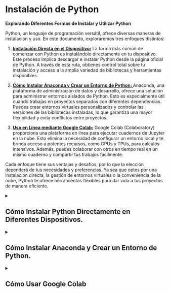 

# Instalación de Python

**Explorando Diferentes Formas de Instalar y Utilizar Python**

Python, un lenguaje de programación versátil, ofrece diversas maneras de instalación y uso. En este documento, exploraremos tres enfoques distintos:


1. **<a href="#instalacion-en-diferentes-dispositivos">Instalación Directa en el Dispositivo:</a>**
   La forma más común de comenzar con Python es instalándolo directamente en tu dispositivo. Este proceso implica descargar e instalar Python desde la página oficial de Python. A través de esta ruta, obtienes control total sobre tu instalación y acceso a la amplia variedad de bibliotecas y herramientas disponibles.

2. **<a href="#windows">Cómo Instalar Anaconda y Crear un Entorno de Python: </a>**
   Anaconda, una plataforma de administración de datos y desarrollo, ofrece una solución para administrar entornos aislados de Python. Esto es especialmente útil cuando trabajas en proyectos separados con diferentes dependencias. Puedes crear entornos virtuales personalizados y controlar las versiones de las bibliotecas instaladas, lo que garantiza una mayor flexibilidad y evita conflictos entre proyectos.

3. **<a href="#colab">Uso en Línea mediante Google Colab:</a>**
   Google Colab (Colaboratory) proporciona una plataforma en línea para ejecutar cuadernos de Jupyter en la nube. Esto elimina la necesidad de configurar un entorno local y te brinda acceso a potentes recursos, como GPUs y TPUs, para cálculos intensivos. Además, puedes colaborar con otros en tiempo real en un mismo cuaderno y compartir tus trabajos fácilmente.

Cada enfoque tiene sus ventajas y desafíos, por lo que la elección dependerá de tus necesidades y preferencias. Ya sea que optes por una instalación directa, la gestión de entornos virtuales o la conveniencia de la nube, Python te ofrece herramientas flexibles para dar vida a tus proyectos de manera eficiente.

<details id="instalacion-en-diferentes-dispositivos">
  <summary> <h2> Cómo Instalar Python Directamente en Diferentes Dispositivos. </h2></summary>
   <ol>
      <li>
         <details id="windows">
          <summary><h3> Instalación en Windows</h3></summary>
             <ul>
               <li><strong>Descargar Python:</strong> Ve al sitio oficial de Python en <a href="https://www.python.org/">python.org</a> y descarga el instalador de Python para Windows.</li>
               <li><strong>Ejecutar el Instalador:</strong> Ejecuta el archivo descargado. Asegúrate de marcar la casilla "Add Python X.Y to PATH" durante la instalación para que Python se agregue al PATH del sistema.</li>
               <li><strong>Instalar Python:</strong> Sigue las instrucciones del instalador. Python se instalará en tu sistema.</li>
               <li><strong>Verificar la Instalación:</strong> Abre la línea de comandos (cmd) y ejecuta <code>python --version</code> para verificar que Python se haya instalado correctamente.</li>
             </ul>
         </details>
      </li>
      <li>
        <details>
           <summary><h3> Instalación en macOS</h3></summary>
              <ul>
                  <li> <strong>Terminal:</strong> Python generalmente viene preinstalado en macOS. Abre la Terminal y ejecuta <code>python3 --version</code> para verificar si ya está instalado.</li>
                  <li> <strong>Instalación desde python.org:</strong> Si deseas una versión más actualizada, puedes descargar el instalador de Python desde <a href="https://www.python.org/">python.org</a> y ejecutarlo.</li>
              </ul>
          </details>
      </li>
      <li>
         <details>
            <summary><h3> Instalación en Linux</h3></summary>
               <ul>
                  <li><strong>Terminal:</strong> Abre la terminal y ejecuta <code>python3 --version</code> para verificar si Python ya está instalado.</li>
                  <li><strong>Actualizar el Gestor de Paquetes:</strong> Ejecuta <code>sudo apt update</code> para actualizar el gestor de paquetes.</li>
                  <li><strong>Instalación:</strong> Ejecuta <code>sudo apt install python3</code> para instalar Python 3 en sistemas basados en Debian/Ubuntu. Para otras distribuciones, utiliza el gestor de paquetes correspondiente. </li>
               </ul>
         </details>
      </li>
      <li>
         <details>
            <summary><h3> Instalación en Fedora</h3></summary>
         <ul>
            <li><strong>Terminal:</strong> Abre la terminal.</li>
            <li><strong>Actualizar Repositorios:</strong> Ejecuta <code>sudo dnf update</code> para actualizar la lista de paquetes.</li>
            <li><strong>Instalación:</strong> Ejecuta <code>sudo dnf install python3</code> para instalar Python 3.</li>
         </ul>
      </details>
      </li>
      <li>
         <details>
            <summary><h3> Instalación en Ubuntu</h3></summary>
         <ul>
            <li><strong>Terminal:</strong> Abre la terminal.</li>
            <li><strong>Actualizar Repositorios:</strong> Ejecuta <code>sudo apt update</code> para actualizar la lista de paquetes.</li>
            <li><strong>Instalación:</strong> Ejecuta <code>sudo apt install python3</code> para instalar Python 3.</li>
         </ul>
      </details>
      </li>
   </ol>
</details>

<details id="Anaconda">
  <summary><h2>Cómo Instalar Anaconda y Crear un Entorno de Python.</h2></summary>

### Instalación de Anaconda:

1. **Descargar Anaconda:** Ve al sitio oficial de Anaconda en [anaconda.com](https://www.anaconda.com/products/distribution) y descarga el instalador correspondiente a tu sistema operativo (Windows, macOS o Linux).

2. **Ejecutar el Instalador:** Ejecuta el archivo descargado y sigue las instrucciones del instalador. Asegúrate de seleccionar la opción de instalación para "Just Me" (Solo para mí) a menos que tengas una razón específica para instalarlo para todos los usuarios.

3. **Añadir a PATH (Opcional):** Durante la instalación, puedes optar por agregar Anaconda al PATH del sistema. Esto facilitará el acceso a las herramientas de Anaconda desde la línea de comandos.

### Creación de un Entorno de Python con Anaconda Navigator:

1. **Abrir Anaconda Navigator:** Una vez instalado, abre Anaconda Navigator desde el menú de inicio o desde la línea de comandos ejecutando `anaconda-navigator`.

2. **Creación de un Entorno:** En Anaconda Navigator, ve a la pestaña "Environments" (Entornos) en el lado izquierdo. Luego, haz clic en "Create" (Crear) en la parte inferior izquierda.

3. **Nombre del Entorno:** Asigna un nombre al nuevo entorno, por ejemplo, "mi_entorno".

4. **Seleccionar Versión de Python:** Selecciona la versión de Python que deseas utilizar en el entorno. Puedes elegir entre las versiones disponibles en el menú desplegable.

5. **Paquetes Adicionales (Opcional):** Si deseas, puedes seleccionar paquetes adicionales que se instalarán en el nuevo entorno.

6. **Creación del Entorno:** Haz clic en "Create" (Crear) para crear el nuevo entorno.

### Activar y Usar el Entorno de Python:

1. **Activar el Entorno:** Una vez creado el entorno, regresa a la pestaña "Home" (Inicio) en Anaconda Navigator. En la parte superior del panel derecho, selecciona el entorno que creaste en el menú desplegable.

2. **Abrir Terminal (Opcional):** Puedes abrir una terminal directamente desde Anaconda Navigator haciendo clic en "Open Terminal" (Abrir terminal) en la parte inferior derecha. Si no estás utilizando Anaconda Navigator, también puedes abrir tu terminal habitual.

3. **Activar el Entorno desde la Terminal:** En la terminal, ejecuta el comando según tu sistema operativo:
   - En Windows: `activate mi_entorno`
   - En macOS y Linux: `source activate mi_entorno`

4. **Desactivar el Entorno:** Cuando hayas terminado de trabajar en el entorno, puedes desactivarlo ejecutando `conda deactivate` en la terminal.

Recuerda reemplazar "mi_entorno" con el nombre que hayas elegido para tu entorno. ¡Con esto, estarás listo para crear y trabajar en entornos de Python utilizando Anaconda!

</details>

<details id="colab">
  <summary><h2>Cómo Usar Google Colab</h2></summary>

1. **Acceso a Google Colab:** Abre tu navegador web y visita [Google Colab](https://colab.research.google.com/).

2. **Iniciar Sesión:** Si no has iniciado sesión con tu cuenta de Google, hazlo haciendo clic en el botón "Sign In" (Iniciar sesión) en la esquina superior derecha.

3. **Crear un Nuevo Cuaderno:** Una vez que hayas iniciado sesión, puedes crear un nuevo cuaderno haciendo clic en "New Notebook" (Nuevo cuaderno) en la página de inicio.

4. **Celdas de Código y Texto:** Google Colab utiliza celdas para organizar tu código y texto. Puedes añadir una nueva celda haciendo clic en el botón "+ Code" (Código) o "+ Text" (Texto) en la barra superior.

5. **Escribir Código:** En una celda de código, puedes escribir código en lenguaje Python. Para ejecutar el código en una celda, presiona Shift + Enter o haz clic en el botón "Play" (Reproducir) que aparece a la izquierda de la celda.

6. **Agregar Comentarios:** Utiliza celdas de texto para agregar explicaciones, documentación o comentarios a tu cuaderno. Puedes usar formato Markdown para dar formato al texto.

7. **Ejecutar Celdas en Orden:** Es importante ejecutar las celdas en orden, ya que las variables y resultados de celdas anteriores estarán disponibles en celdas posteriores.

8. **Instalar Bibliotecas:** Puedes instalar bibliotecas Python adicionales directamente en Google Colab utilizando comandos como `!pip install nombre_de_la_biblioteca`.

9. **Guardar y Compartir:** Puedes guardar tu cuaderno en Google Drive haciendo clic en "File" (Archivo) > "Save" (Guardar). También puedes compartir el cuaderno con otras personas permitiéndoles ver o editar.

10. **Acceso a Recursos de Google:** Google Colab ofrece acceso a recursos como GPUs y TPUs de forma gratuita, lo que puede acelerar el procesamiento de tus cálculos y modelos de aprendizaje automático.

11. **Ejecución Remota:** Si necesitas ejecutar tu código durante un período prolongado (por ejemplo, entrenamiento de modelos de aprendizaje automático), puedes mantener la sesión activa y ejecutarlo en los servidores de Google.

12. **Descargar y Subir Archivos:** Puedes descargar archivos generados en tu cuaderno o cargar archivos desde tu sistema local para su procesamiento en Google Colab.

13. **Exportar a Diferentes Formatos:** Puedes exportar tu cuaderno en diferentes formatos, como HTML o PDF, para compartirlo fácilmente.




Google Colab es una herramienta poderosa para trabajar con Python en la nube sin necesidad de configurar entornos locales. Te permite acceder a recursos computacionales y colaborar con otros de manera eficiente. ¡Espero que esta guía te sea útil para comenzar con Google Colab! 
</details>




